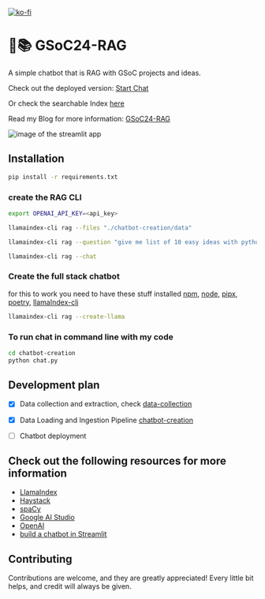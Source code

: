 [![ko-fi](https://ko-fi.com/img/githubbutton_sm.svg)](https://ko-fi.com/H2H5VAL6E)

# 🦙📚 GSoC24-RAG

A simple chatbot that is RAG with GSoC projects and ideas.

Check out the deployed version: [Start Chat](https://gsoc24-rag-hyxf679pnpv7t8xhfslpqt.streamlit.app/)

Or check the searchable Index [here](https://dashboard.algolia.com/interface-demos/5d1ea5de-51d8-4739-9acc-9ef76387fe28?)

Read my Blog for more information: [GSoC24-RAG](https://medium.com/@mohammed.binbasri/gsoc-2024-chatbot-with-the-power-of-rag-and-find-the-perfect-match-3b4aa5f04f1b)

<img src="https://i.postimg.cc/668JWLpM/Screenshot-2024-03-25-at-2-15-57-AM.png" alt="image of the streamlit app" />

## Installation
```bash
pip install -r requirements.txt
```


### create the RAG CLI

```bash
export OPENAI_API_KEY=<api_key>

llamaindex-cli rag --files "./chatbot-creation/data"

llamaindex-cli rag --question "give me list of 10 easy ideas with python and Machine Learning?"

llamaindex-cli rag --chat
```

### Create the full stack chatbot

for this to work you need to have these stuff installed [npm](https://www.npmjs.com/get-npm), [node](https://nodejs.org/en/download/), [pipx](https://pypa.github.io/pipx/), [poetry](https://python-poetry.org/docs/), [llamaIndex-cli](https://docs.llamaindex.ai/en/stable/use_cases/q_and_a/rag_cli.html)


```bash
llamaindex-cli rag --create-llama
```

### To run chat in command line with my code

```bash
cd chatbot-creation
python chat.py
```


## Development plan

- [x] Data collection and extraction, check [data-collection](./data-collection)
- [x] Data Loading and Ingestion Pipeline [chatbot-creation](./chatbot-creation)
- [ ] Chatbot deployment


## Check out the following resources for more information

- [LlamaIndex](https://docs.llamaindex.ai/en/stable/index.html)
- [Haystack](https://docs.haystack.deepset.ai/docs/intro)
- [spaCy](https://spacy.io/usage/large-language-models)
- [Google AI Studio](https://aistudio.google.com/)
- [OpenAI](https://platform.openai.com/)
- [build a chatbot in Streamlit](https://blog.streamlit.io/build-a-chatbot-with-custom-data-sources-powered-by-llamaindex/)

## Contributing

Contributions are welcome, and they are greatly appreciated! Every little bit helps, and credit will always be given.
